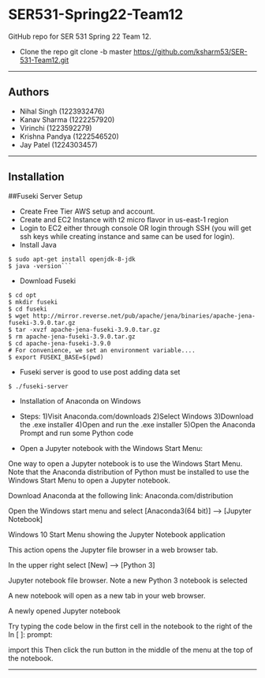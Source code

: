 # SER531-Spring22-Team12

GitHub repo for SER 531 Spring 22 Team 12.

* Clone the repo git clone -b master https://github.com/ksharm53/SER-531-Team12.git


--------------------------------------------------------------------------------------------------------------------------------------------
Authors
--------------------------------------------------------------------------------------------------------------------------------------------
- Nihal Singh (1223932476)
- Kanav Sharma (1222257920)
- Virinchi (1223592279)
- Krishna Pandya (1222546520)
- Jay Patel (1224303457)

--------------------------------------------------------------------------------------------------------------------------------------------
Installation
--------------------------------------------------------------------------------------------------------------------------------------------
##Fuseki Server Setup
- Create Free Tier AWS setup and account.
- Create and EC2 Instance with t2 micro flavor in us-east-1 region
- Login to EC2 either through console OR login through SSH (you will get ssh keys while creating instance and same can be used for login).
- Install Java
```$ sudo apt-get update
$ sudo apt-get install openjdk-8-jdk
$ java -version```
```
- Download Fuseki
```$ mkdir opt
$ cd opt
$ mkdir fuseki
$ cd fuseki
$ wget http://mirror.reverse.net/pub/apache/jena/binaries/apache-jena-fuseki-3.9.0.tar.gz
$ tar -xvzf apache-jena-fuseki-3.9.0.tar.gz
$ rm apache-jena-fuseki-3.9.0.tar.gz
$ cd apache-jena-fuseki-3.9.0
# For convenience, we set an environment variable....
$ export FUSEKI_BASE=$(pwd)
```
- Fuseki server is good to use post adding data set
```
$ ./fuseki-server
```

- Installation of Anaconda on Windows


- Steps:
1)Visit Anaconda.com/downloads
2)Select Windows
3)Download the .exe installer
4)Open and run the .exe installer
5)Open the Anaconda Prompt and run some Python code

- Open a Jupyter notebook with the Windows Start Menu:

One way to open a Jupyter notebook is to use the Windows Start Menu. Note that the Anaconda distribution of Python must be installed to use the Windows Start Menu to open a Jupyter notebook. 

Download Anaconda at the following link: Anaconda.com/distribution

Open the Windows start menu and select [Anaconda3(64 bit)] –> [Jupyter Notebook]

Windows 10 Start Menu showing the Jupyter Notebook application

This action opens the Jupyter file browser in a web browser tab.

In the upper right select [New] –> [Python 3]

Jupyter notebook file browser. Note a new Python 3 notebook is selected

A new notebook will open as a new tab in your web browser.

A newly opened Jupyter notebook

Try typing the code below in the first cell in the notebook to the right of the In [ ]: prompt:

import this
Then click the run button in the middle of the menu at the top of the notebook.

 --------------------------------------------------------------------------------------------------------------------------------------------
